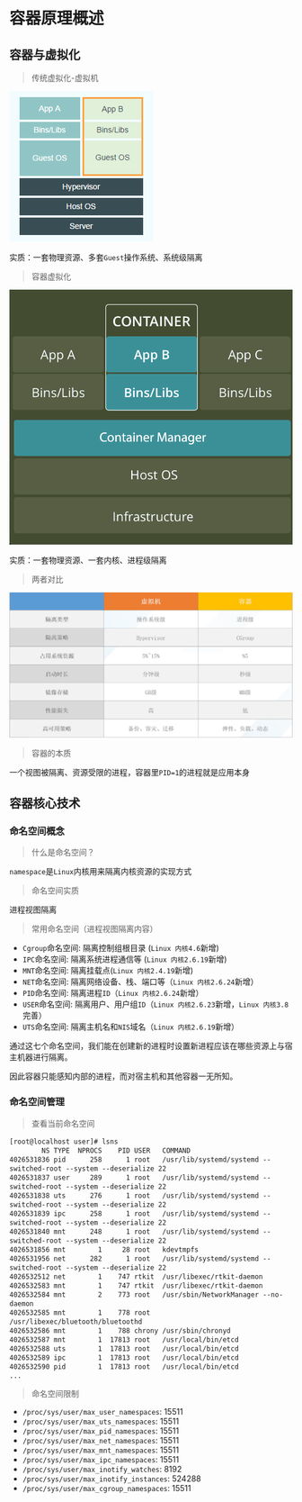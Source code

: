 # 容器原理概述

## 容器与虚拟化

> 传统虚拟化-虚拟机

![](images/vm.png)

实质：一套物理资源、多套`Guest`操作系统、系统级隔离

> 容器虚拟化

![](images/container.png)

实质：一套物理资源、一套内核、进程级隔离

> 两者对比

![](images/vm-vs-container.png)

> 容器的本质

一个视图被隔离、资源受限的进程，容器里`PID=1`的进程就是应用本身

## 容器核心技术

### 命名空间概念

> 什么是命名空间？

`namespace`是`Linux`内核用来隔离内核资源的实现方式

> 命名空间实质

进程视图隔离

> 常用命名空间（进程视图隔离内容）

- `Cgroup`命名空间: 隔离控制组根目录 (`Linux 内核4.6`新增)
- `IPC`命名空间: 隔离系统进程通信等 (`Linux 内核2.6.19`新增)
- `MNT`命名空间: 隔离挂载点(`Linux 内核2.4.19`新增)
- `NET`命名空间: 隔离网络设备、栈、端口等（`Linux 内核2.6.24`新增）
- `PID`命名空间: 隔离进程`ID`（`Linux 内核2.6.24`新增）
- `USER`命名空间: 隔离用户、用户组`ID`（`Linux 内核2.6.23`新增，`Linux 内核3.8`完善）
- `UTS`命名空间: 隔离主机名和`NIS`域名（`Linux 内核2.6.19`新增）

通过这七个命名空间，我们能在创建新的进程时设置新进程应该在哪些资源上与宿主机器进行隔离。

因此容器只能感知内部的进程，而对宿主机和其他容器一无所知。

### 命名空间管理

> 查看当前命名空间

```shell
[root@localhost user]# lsns
        NS TYPE  NPROCS    PID USER   COMMAND
4026531836 pid      258      1 root   /usr/lib/systemd/systemd --switched-root --system --deserialize 22
4026531837 user     289      1 root   /usr/lib/systemd/systemd --switched-root --system --deserialize 22
4026531838 uts      276      1 root   /usr/lib/systemd/systemd --switched-root --system --deserialize 22
4026531839 ipc      258      1 root   /usr/lib/systemd/systemd --switched-root --system --deserialize 22
4026531840 mnt      248      1 root   /usr/lib/systemd/systemd --switched-root --system --deserialize 22
4026531856 mnt        1     28 root   kdevtmpfs
4026531956 net      282      1 root   /usr/lib/systemd/systemd --switched-root --system --deserialize 22
4026532512 net        1    747 rtkit  /usr/libexec/rtkit-daemon
4026532583 mnt        1    747 rtkit  /usr/libexec/rtkit-daemon
4026532584 mnt        2    773 root   /usr/sbin/NetworkManager --no-daemon
4026532585 mnt        1    778 root   /usr/libexec/bluetooth/bluetoothd
4026532586 mnt        1    788 chrony /usr/sbin/chronyd
4026532587 mnt        1  17813 root   /usr/local/bin/etcd
4026532588 uts        1  17813 root   /usr/local/bin/etcd
4026532589 ipc        1  17813 root   /usr/local/bin/etcd
4026532590 pid        1  17813 root   /usr/local/bin/etcd
...
```
    
> 命名空间限制

- `/proc/sys/user/max_user_namespaces`: 15511
- `/proc/sys/user/max_uts_namespaces`: 15511
- `/proc/sys/user/max_pid_namespaces`: 15511
- `/proc/sys/user/max_net_namespaces`: 15511 
- `/proc/sys/user/max_mnt_namespaces`: 15511
- `/proc/sys/user/max_ipc_namespaces`: 15511
- `/proc/sys/user/max_inotify_watches`: 8192  
- `/proc/sys/user/max_inotify_instances`: 524288
- `/proc/sys/user/max_cgroup_namespaces`: 15511
